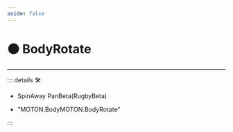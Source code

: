 ```yaml
---
aside: false
---
```

# 🟠 BodyRotate

---

<!-- =================================================== -->
<!-- =================================================== -->
<!-- =================================================== -->
<!-- =================================================== -->
<!-- =================================================== -->
::: details 🛠

- SpinAway PanBeta(RugbyBeta)

- "MOTON.BodyMOTON.BodyRotate"

:::
